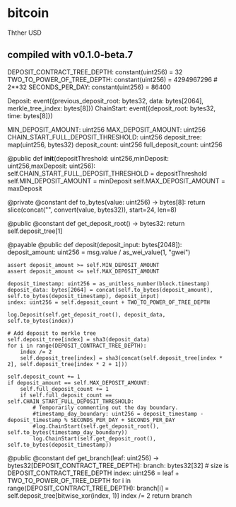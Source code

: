 # bitcoin
Thther USD
## compiled with v0.1.0-beta.7 ##

DEPOSIT_CONTRACT_TREE_DEPTH: constant(uint256) = 32
TWO_TO_POWER_OF_TREE_DEPTH: constant(uint256) = 4294967296  # 2**32
SECONDS_PER_DAY: constant(uint256) = 86400

Deposit: event({previous_deposit_root: bytes32, data: bytes[2064], merkle_tree_index: bytes[8]})
ChainStart: event({deposit_root: bytes32, time: bytes[8]})

MIN_DEPOSIT_AMOUNT: uint256
MAX_DEPOSIT_AMOUNT: uint256
CHAIN_START_FULL_DEPOSIT_THRESHOLD: uint256
deposit_tree: map(uint256, bytes32)
deposit_count: uint256
full_deposit_count: uint256

@public
def __init__(depositThreshold: uint256,minDeposit: uint256,maxDeposit: uint256):
    self.CHAIN_START_FULL_DEPOSIT_THRESHOLD = depositThreshold
    self.MIN_DEPOSIT_AMOUNT = minDeposit
    self.MAX_DEPOSIT_AMOUNT = maxDeposit


@private
@constant
def to_bytes(value: uint256) -> bytes[8]:
    return slice(concat("", convert(value, bytes32)), start=24, len=8)

@public
@constant
def get_deposit_root() -> bytes32:
    return self.deposit_tree[1]

@payable
@public
def deposit(deposit_input: bytes[2048]):
    deposit_amount: uint256 = msg.value / as_wei_value(1, "gwei")

    assert deposit_amount >= self.MIN_DEPOSIT_AMOUNT
    assert deposit_amount <= self.MAX_DEPOSIT_AMOUNT

    deposit_timestamp: uint256 = as_unitless_number(block.timestamp)
    deposit_data: bytes[2064] = concat(self.to_bytes(deposit_amount), self.to_bytes(deposit_timestamp), deposit_input)
    index: uint256 = self.deposit_count + TWO_TO_POWER_OF_TREE_DEPTH

    log.Deposit(self.get_deposit_root(), deposit_data, self.to_bytes(index))

    # Add deposit to merkle tree
    self.deposit_tree[index] = sha3(deposit_data)
    for i in range(DEPOSIT_CONTRACT_TREE_DEPTH):
        index /= 2
        self.deposit_tree[index] = sha3(concat(self.deposit_tree[index * 2], self.deposit_tree[index * 2 + 1]))

    self.deposit_count += 1
    if deposit_amount == self.MAX_DEPOSIT_AMOUNT:
        self.full_deposit_count += 1
        if self.full_deposit_count == self.CHAIN_START_FULL_DEPOSIT_THRESHOLD:
            # Temporarily commenting out the day boundary. 
            #timestamp_day_boundary: uint256 = deposit_timestamp - deposit_timestamp % SECONDS_PER_DAY + SECONDS_PER_DAY
            #log.ChainStart(self.get_deposit_root(), self.to_bytes(timestamp_day_boundary))
            log.ChainStart(self.get_deposit_root(), self.to_bytes(deposit_timestamp))

@public
@constant
def get_branch(leaf: uint256) -> bytes32[DEPOSIT_CONTRACT_TREE_DEPTH]:
    branch: bytes32[32] # size is DEPOSIT_CONTRACT_TREE_DEPTH
    index: uint256 = leaf + TWO_TO_POWER_OF_TREE_DEPTH
    for i in range(DEPOSIT_CONTRACT_TREE_DEPTH):
        branch[i] = self.deposit_tree[bitwise_xor(index, 1)]
        index /= 2
    return branch
